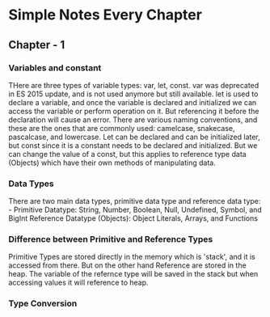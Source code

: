 # Simple Notes Every Chapter

## Chapter - 1
### Variables and constant
THere are three types of variable types: var, let, const. var was deprecated in ES 2015 update, and is not used anymore but still available. let is used to declare a variable, and once the variable is declared and initialized we can access the variable or perform operation on it. But referencing it before the declaration will cause an error. There are various naming conventions, and these are the ones that are commonly used: camelcase, snakecase, pascalcase, and lowercase. Let can be declared and can be initialized later, but const since it is a constant needs to be declared and initialized. But we can change the value of a const, but this applies to reference type data (Objects) which have their own methods of manipulating data.

### Data Types
There are two main data types, primitive data type and reference data type: -
Primitive Datatype: String, Number, Boolean, Null, Undefined, Symbol, and BigInt
Reference Datatype (Objects): Object Literals, Arrays, and Functions

### Difference between Primitive and Reference Types
Primitive Types are stored directly in the memory which is 'stack', and it is accessed from there. But on the other hand Reference are stored in the heap. The variable of the refernce type will be saved in the stack but when accessing values it will reference to heap.

### Type Conversion